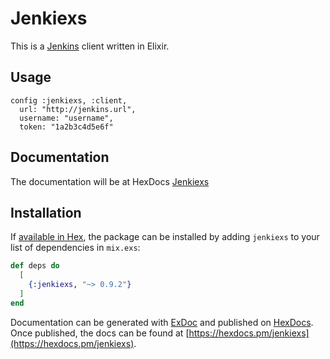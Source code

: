 # Jenkiexs

This is a [Jenkins](https://www.jenkins.io/) client written in Elixir.

## Usage

```config
config :jenkiexs, :client,
  url: "http://jenkins.url",
  username: "username",
  token: "1a2b3c4d5e6f"
```

## Documentation

The documentation will be at HexDocs [Jenkiexs](https://hexdocs.pm/jenkiexs/Jenkiexs.html#content)

## Installation

If [available in Hex](https://hex.pm/docs/publish), the package can be installed
by adding `jenkiexs` to your list of dependencies in `mix.exs`:

```elixir
def deps do
  [
    {:jenkiexs, "~> 0.9.2"}
  ]
end
```

Documentation can be generated with [ExDoc](https://github.com/elixir-lang/ex_doc)
and published on [HexDocs](https://hexdocs.pm). Once published, the docs can
be found at [https://hexdocs.pm/jenkiexs](https://hexdocs.pm/jenkiexs).
